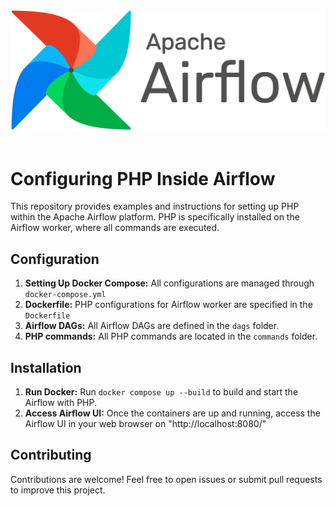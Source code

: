 <br>

![airflow-logo.png](https://raw.githubusercontent.com/darkotodoric/php-in-airflow/0748fd2/airflow-logo.png)
<br><br>

# Configuring PHP Inside Airflow
This repository provides examples and instructions for setting up PHP within the Apache Airflow platform. PHP is specifically installed on the Airflow worker, where all commands are executed.

## Configuration
1. **Setting Up Docker Compose:** All configurations are managed through `docker-compose.yml`
2. **Dockerfile:** PHP configurations for Airflow worker are specified in the `Dockerfile`
3. **Airflow DAGs:** All Airflow DAGs are defined in the `dags` folder.
4. **PHP commands:** All PHP commands are located in the `commands` folder.

## Installation
1. **Run Docker:** Run `docker compose up --build` to build and start the Airflow with PHP.
2. **Access Airflow UI:** Once the containers are up and running, access the Airflow UI in your web browser on "http://localhost:8080/"

## Contributing
Contributions are welcome! Feel free to open issues or submit pull requests to improve this project.
